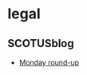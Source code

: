 # legal

## SCOTUSblog
* [Monday round-up](http://www.scotusblog.com/2015/10/monday-round-up-277/)  


